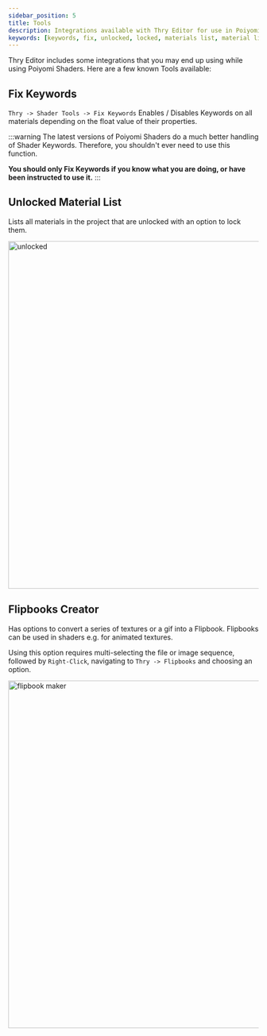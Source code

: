 ```yaml
---
sidebar_position: 5
title: Tools
description: Integrations available with Thry Editor for use in Poiyomi Shaders
keywords: [keywords, fix, unlocked, locked, materials list, material list, list, flipbook creator, thry, editor, thryeditor, thryrallo, poiyomi, shader]
---
```


Thry Editor includes some integrations that you may end up using while using Poiyomi Shaders. Here are a few known Tools available:

## Fix Keywords

`Thry -> Shader Tools -> Fix Keywords`
Enables / Disables Keywords on all materials depending on the float value of their properties.

:::warning
The latest versions of Poiyomi Shaders do a much better handling of Shader Keywords. Therefore, you shouldn't ever need to use this function.

**You should only Fix Keywords if you know what you are doing, or have been instructed to use it.**
:::

## Unlocked Material List

Lists all materials in the project that are unlocked with an option to lock them.

<a target="_blank" href="/img/thryeditor/unlocked.png">
<img src="/img/thryeditor/unlocked.png" alt="unlocked" width="700px"/>
</a>

## Flipbooks Creator

Has options to convert a series of textures or a gif into a Flipbook. Flipbooks can be used in shaders e.g. for animated textures.

Using this option requires multi-selecting the file or image sequence, followed by `Right-Click`, navigating to `Thry -> Flipbooks` and choosing an option.

<a target="_blank" href="/img/thryeditor/flipbook.png">
<img src="/img/thryeditor/flipbook.png" alt="flipbook maker" width="700px"/>
</a>
